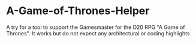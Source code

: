 # A-Game-of-Thrones-Helper
A try for a tool to support the Gamesmaster for the D20 RPG "A Game of Thrones". It works but do not expect any architectural or coding highlights
